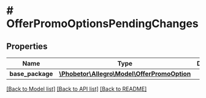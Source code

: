 # # OfferPromoOptionsPendingChanges

## Properties

Name | Type | Description | Notes
------------ | ------------- | ------------- | -------------
**base_package** | [**\Phobetor\Allegro\Model\OfferPromoOption**](OfferPromoOption.md) |  | [optional]

[[Back to Model list]](../../README.md#models) [[Back to API list]](../../README.md#endpoints) [[Back to README]](../../README.md)
